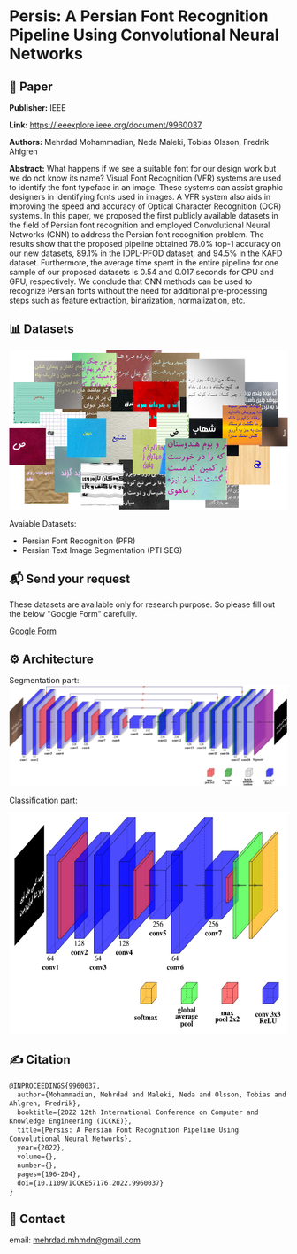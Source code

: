 # Persis: A Persian Font Recognition Pipeline Using Convolutional Neural Networks


## 📖 Paper
**Publisher:** IEEE

**Link:** https://ieeexplore.ieee.org/document/9960037

**Authors:** Mehrdad Mohammadian, Neda Maleki, Tobias Olsson, Fredrik Ahlgren

**Abstract:**
What happens if we see a suitable font for our design work but we do not know its name? Visual Font Recognition (VFR) systems are used to identify the font typeface in an image. These systems can assist graphic designers in identifying fonts used in images. A VFR system also aids in improving the speed and accuracy of Optical Character Recognition (OCR) systems. In this paper, we proposed the first publicly available datasets in the field of Persian font recognition and employed Convolutional Neural Networks (CNN) to address the Persian font recognition problem. The results show that the proposed pipeline obtained 78.0% top-1 accuracy on our new datasets, 89.1% in the IDPL-PFOD dataset, and 94.5% in the KAFD dataset. Furthermore, the average time spent in the entire pipeline for one sample of our proposed datasets is 0.54 and 0.017 seconds for CPU and GPU, respectively. We conclude that CNN methods can be used to recognize Persian fonts without the need for additional pre-processing steps such as feature extraction, binarization, normalization, etc.


## 📊 Datasets
![mehrdad mohammadian](assets/presis-some-samples.png)


Avaiable Datasets:
- Persian Font Recognition (PFR) 
- Persian Text Image Segmentation (PTI SEG) 

## 📬 Send your request
These datasets are available only for research purpose. So please fill out the below "Google Form" carefully.

[Google Form](https://docs.google.com/forms/d/e/1FAIpQLScyDsPJ9PUXrae6X6mlOxjnZw4xV03BEJhSPoThZkh5YsnwXw/viewform?usp=sf_link)

## ⚙️ Architecture

Segmentation part:
![mehrdad mohammadian](segmentation.jpg)

Classification part:

<img src="https://raw.githubusercontent.com/mehrdad-dev/persis/main/classification-1.jpg" height="400">

## ✍️ Citation
```
@INPROCEEDINGS{9960037,
  author={Mohammadian, Mehrdad and Maleki, Neda and Olsson, Tobias and Ahlgren, Fredrik},
  booktitle={2022 12th International Conference on Computer and Knowledge Engineering (ICCKE)},
  title={Persis: A Persian Font Recognition Pipeline Using Convolutional Neural Networks},
  year={2022},
  volume={},
  number={},
  pages={196-204},
  doi={10.1109/ICCKE57176.2022.9960037}
}
```

## 📧 Contact
email:  mehrdad.mhmdn@gmail.com

